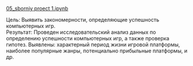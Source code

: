 [5]: https://github.com/ponandrew100/y_praktikum/blob/master/05_sborniy%20proect%201/05_sborniy%20proect%201.ipynb  

[05_sborniy proect 1.ipynb][5]  

Цель: Выявить закономерности, определяющие успешность компьютерных игр.  
Результат: Проведен исследовательский анализ данных по определению успешности компьютерных игр, а также проверка гипотез. Выявлены: характерный период жизни игровой платформы, наиболее популярные жанры, потенциально прибыльные платформы, и др.  

